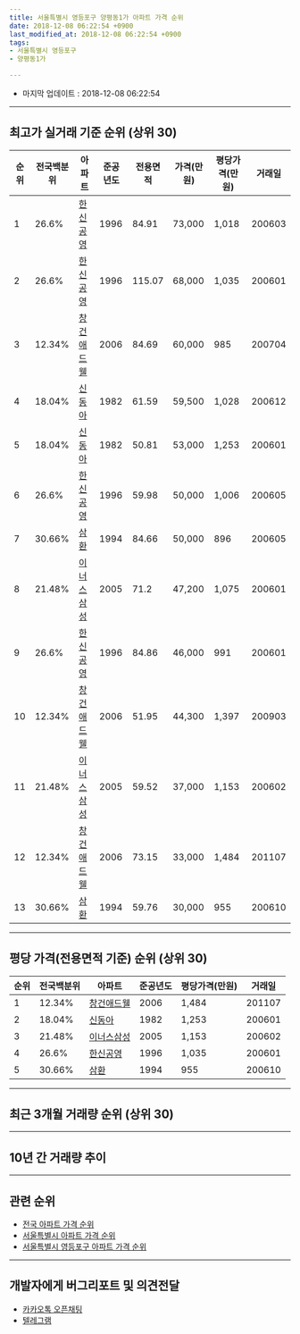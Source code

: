 ```yaml
---
title: 서울특별시 영등포구 양평동1가 아파트 가격 순위
date: 2018-12-08 06:22:54 +0900
last_modified_at: 2018-12-08 06:22:54 +0900
tags:
- 서울특별시 영등포구
- 양평동1가

---
```


* 마지막 업데이트 : 2018-12-08 06:22:54

---

## 최고가 실거래 기준 순위 (상위 30)


|순위|전국백분위|아파트|준공년도|전용면적|가격(만원)|평당가격(만원)|거래일|
|---|---|---|---|---|---|---|---|
|1|26.6%|[한신공영](https://search.naver.com/search.naver?query=%EC%84%9C%EC%9A%B8%ED%8A%B9%EB%B3%84%EC%8B%9C+%EC%98%81%EB%93%B1%ED%8F%AC%EA%B5%AC+%EC%96%91%ED%8F%89%EB%8F%991%EA%B0%80+%ED%95%9C%EC%8B%A0%EA%B3%B5%EC%98%81)|1996|84.91|73,000|1,018|200603|
|2|26.6%|[한신공영](https://search.naver.com/search.naver?query=%EC%84%9C%EC%9A%B8%ED%8A%B9%EB%B3%84%EC%8B%9C+%EC%98%81%EB%93%B1%ED%8F%AC%EA%B5%AC+%EC%96%91%ED%8F%89%EB%8F%991%EA%B0%80+%ED%95%9C%EC%8B%A0%EA%B3%B5%EC%98%81)|1996|115.07|68,000|1,035|200601|
|3|12.34%|[창건애드웰](https://search.naver.com/search.naver?query=%EC%84%9C%EC%9A%B8%ED%8A%B9%EB%B3%84%EC%8B%9C+%EC%98%81%EB%93%B1%ED%8F%AC%EA%B5%AC+%EC%96%91%ED%8F%89%EB%8F%991%EA%B0%80+%EC%B0%BD%EA%B1%B4%EC%95%A0%EB%93%9C%EC%9B%B0)|2006|84.69|60,000|985|200704|
|4|18.04%|[신동아](https://search.naver.com/search.naver?query=%EC%84%9C%EC%9A%B8%ED%8A%B9%EB%B3%84%EC%8B%9C+%EC%98%81%EB%93%B1%ED%8F%AC%EA%B5%AC+%EC%96%91%ED%8F%89%EB%8F%991%EA%B0%80+%EC%8B%A0%EB%8F%99%EC%95%84)|1982|61.59|59,500|1,028|200612|
|5|18.04%|[신동아](https://search.naver.com/search.naver?query=%EC%84%9C%EC%9A%B8%ED%8A%B9%EB%B3%84%EC%8B%9C+%EC%98%81%EB%93%B1%ED%8F%AC%EA%B5%AC+%EC%96%91%ED%8F%89%EB%8F%991%EA%B0%80+%EC%8B%A0%EB%8F%99%EC%95%84)|1982|50.81|53,000|1,253|200601|
|6|26.6%|[한신공영](https://search.naver.com/search.naver?query=%EC%84%9C%EC%9A%B8%ED%8A%B9%EB%B3%84%EC%8B%9C+%EC%98%81%EB%93%B1%ED%8F%AC%EA%B5%AC+%EC%96%91%ED%8F%89%EB%8F%991%EA%B0%80+%ED%95%9C%EC%8B%A0%EA%B3%B5%EC%98%81)|1996|59.98|50,000|1,006|200605|
|7|30.66%|[삼환](https://search.naver.com/search.naver?query=%EC%84%9C%EC%9A%B8%ED%8A%B9%EB%B3%84%EC%8B%9C+%EC%98%81%EB%93%B1%ED%8F%AC%EA%B5%AC+%EC%96%91%ED%8F%89%EB%8F%991%EA%B0%80+%EC%82%BC%ED%99%98)|1994|84.66|50,000|896|200605|
|8|21.48%|[이너스삼성](https://search.naver.com/search.naver?query=%EC%84%9C%EC%9A%B8%ED%8A%B9%EB%B3%84%EC%8B%9C+%EC%98%81%EB%93%B1%ED%8F%AC%EA%B5%AC+%EC%96%91%ED%8F%89%EB%8F%991%EA%B0%80+%EC%9D%B4%EB%84%88%EC%8A%A4%EC%82%BC%EC%84%B1)|2005|71.2|47,200|1,075|200601|
|9|26.6%|[한신공영](https://search.naver.com/search.naver?query=%EC%84%9C%EC%9A%B8%ED%8A%B9%EB%B3%84%EC%8B%9C+%EC%98%81%EB%93%B1%ED%8F%AC%EA%B5%AC+%EC%96%91%ED%8F%89%EB%8F%991%EA%B0%80+%ED%95%9C%EC%8B%A0%EA%B3%B5%EC%98%81)|1996|84.86|46,000|991|200601|
|10|12.34%|[창건애드웰](https://search.naver.com/search.naver?query=%EC%84%9C%EC%9A%B8%ED%8A%B9%EB%B3%84%EC%8B%9C+%EC%98%81%EB%93%B1%ED%8F%AC%EA%B5%AC+%EC%96%91%ED%8F%89%EB%8F%991%EA%B0%80+%EC%B0%BD%EA%B1%B4%EC%95%A0%EB%93%9C%EC%9B%B0)|2006|51.95|44,300|1,397|200903|
|11|21.48%|[이너스삼성](https://search.naver.com/search.naver?query=%EC%84%9C%EC%9A%B8%ED%8A%B9%EB%B3%84%EC%8B%9C+%EC%98%81%EB%93%B1%ED%8F%AC%EA%B5%AC+%EC%96%91%ED%8F%89%EB%8F%991%EA%B0%80+%EC%9D%B4%EB%84%88%EC%8A%A4%EC%82%BC%EC%84%B1)|2005|59.52|37,000|1,153|200602|
|12|12.34%|[창건애드웰](https://search.naver.com/search.naver?query=%EC%84%9C%EC%9A%B8%ED%8A%B9%EB%B3%84%EC%8B%9C+%EC%98%81%EB%93%B1%ED%8F%AC%EA%B5%AC+%EC%96%91%ED%8F%89%EB%8F%991%EA%B0%80+%EC%B0%BD%EA%B1%B4%EC%95%A0%EB%93%9C%EC%9B%B0)|2006|73.15|33,000|1,484|201107|
|13|30.66%|[삼환](https://search.naver.com/search.naver?query=%EC%84%9C%EC%9A%B8%ED%8A%B9%EB%B3%84%EC%8B%9C+%EC%98%81%EB%93%B1%ED%8F%AC%EA%B5%AC+%EC%96%91%ED%8F%89%EB%8F%991%EA%B0%80+%EC%82%BC%ED%99%98)|1994|59.76|30,000|955|200610|


---

## 평당 가격(전용면적 기준) 순위 (상위 30)


|순위|전국백분위|아파트|준공년도|평당가격(만원)|거래일|
|---|---|---|---|---|---|
|1|12.34%|[창건애드웰](https://search.naver.com/search.naver?query=%EC%84%9C%EC%9A%B8%ED%8A%B9%EB%B3%84%EC%8B%9C+%EC%98%81%EB%93%B1%ED%8F%AC%EA%B5%AC+%EC%96%91%ED%8F%89%EB%8F%991%EA%B0%80+%EC%B0%BD%EA%B1%B4%EC%95%A0%EB%93%9C%EC%9B%B0)|2006|1,484|201107|
|2|18.04%|[신동아](https://search.naver.com/search.naver?query=%EC%84%9C%EC%9A%B8%ED%8A%B9%EB%B3%84%EC%8B%9C+%EC%98%81%EB%93%B1%ED%8F%AC%EA%B5%AC+%EC%96%91%ED%8F%89%EB%8F%991%EA%B0%80+%EC%8B%A0%EB%8F%99%EC%95%84)|1982|1,253|200601|
|3|21.48%|[이너스삼성](https://search.naver.com/search.naver?query=%EC%84%9C%EC%9A%B8%ED%8A%B9%EB%B3%84%EC%8B%9C+%EC%98%81%EB%93%B1%ED%8F%AC%EA%B5%AC+%EC%96%91%ED%8F%89%EB%8F%991%EA%B0%80+%EC%9D%B4%EB%84%88%EC%8A%A4%EC%82%BC%EC%84%B1)|2005|1,153|200602|
|4|26.6%|[한신공영](https://search.naver.com/search.naver?query=%EC%84%9C%EC%9A%B8%ED%8A%B9%EB%B3%84%EC%8B%9C+%EC%98%81%EB%93%B1%ED%8F%AC%EA%B5%AC+%EC%96%91%ED%8F%89%EB%8F%991%EA%B0%80+%ED%95%9C%EC%8B%A0%EA%B3%B5%EC%98%81)|1996|1,035|200601|
|5|30.66%|[삼환](https://search.naver.com/search.naver?query=%EC%84%9C%EC%9A%B8%ED%8A%B9%EB%B3%84%EC%8B%9C+%EC%98%81%EB%93%B1%ED%8F%AC%EA%B5%AC+%EC%96%91%ED%8F%89%EB%8F%991%EA%B0%80+%EC%82%BC%ED%99%98)|1994|955|200610|


---

## 최근 3개월 거래량 순위 (상위 30)


<div style="width:100%;">
    <canvas id="deal_count_ranking" height="250"></canvas>
</div>


<script>
new Chart(document.getElementById("deal_count_ranking"), {
    type: 'horizontalBar',
    data: {
        labels: ['신동아', '한신공영'],
        datasets: [{
            label: '실거래 수',
            data: [2, 2],
            borderColor: "rgba(255, 0, 128, 1)",
            backgroundColor: "rgba(255, 0, 128, 0.5)",
            fill: false,
        }]
    },
    options: {
        responsive: true,
        title: {
            display: true,
            text: '최근 3개월 거래량 순위'
        },
        tooltips: {
            mode: 'index',
            intersect: false,
            callbacks: {
                title: function(tooltipItems, data) {
                    return "실거래 수:";
                },
                label: function(tooltipItem, data) {
                    return data.labels[tooltipItem.index] + ": " + tooltipItem.xLabel;
                }
            }
        },
        hover: {
            mode: 'nearest',
            intersect: true
        },
        scales: {
            xAxes: [{
                display: true,
                scaleLabel: {
                    display: true,
                    labelString: '실거래 수'
                },
                ticks: {
                    suggestedMin: 0,
                }
            }],
            yAxes: [{
                display: true,
                ticks: {
                    autoSkip: false,
                    callback: function(value, index, values) {
                        if (value.length > 15)
                            return value.substr(0, 13) + "...";
                        else
                            return value;
                    }
                },
                scaleLabel: {
                    display: false,
                }
            }]
        }
    }
});

</script>


---

## 10년 간 거래량 추이


<div style="width:100%;">
    <canvas id="deal_progress" height="250"></canvas>
</div>

<script>
new Chart(document.getElementById("deal_progress"), {
    type: 'line',
    data: {
        labels: ['200812','200901','200902','200903','200904','200905','200906','200907','200908','200909','200910','200911','200912','201001','201002','201003','201004','201005','201006','201007','201008','201009','201010','201011','201012','201101','201102','201103','201104','201105','201106','201107','201108','201109','201110','201111','201112','201201','201202','201203','201204','201205','201206','201207','201208','201209','201210','201211','201212','201301','201302','201303','201304','201305','201306','201307','201308','201309','201310','201311','201312','201401','201402','201403','201404','201405','201406','201407','201408','201409','201410','201411','201412','201501','201502','201503','201504','201505','201506','201507','201508','201509','201510','201511','201512','201601','201602','201603','201604','201605','201606','201607','201608','201609','201610','201611','201612','201701','201702','201703','201704','201705','201706','201707','201708','201709','201710','201711','201712','201801','201802','201803','201804','201805','201806','201807','201808','201809','201810','201811','201812'],
        datasets: [{
            label: '실거래 수',
            pointRadius: 1,
            data: [0, 0, 5, 1, 6, 4, 6, 8, 6, 4, 3, 0, 4, 5, 2, 1, 1, 1, 1, 0, 1, 1, 3, 2, 2, 5, 3, 5, 4, 2, 5, 3, 1, 0, 1, 0, 0, 2, 1, 5, 0, 0, 1, 0, 0, 2, 1, 1, 3, 2, 1, 2, 3, 2, 2, 2, 5, 5, 2, 3, 6, 3, 8, 7, 6, 2, 5, 5, 3, 4, 4, 6, 3, 4, 7, 12, 8, 7, 4, 4, 6, 6, 8, 9, 5, 4, 5, 14, 8, 8, 15, 1, 8, 5, 5, 4, 4, 2, 5, 9, 5, 1, 5, 8, 4, 1, 4, 7, 5, 6, 13, 8, 5, 6, 5, 5, 9, 2, 2, 2, 0],
            borderColor: "rgba(255, 201, 14, 1)",
            backgroundColor: "rgba(255, 201, 14, 0.5)",
            fill: true,
        }]
    },
    options: {
        responsive: true,
        title: {
            display: true,
            text: '10년간 거래량 추이'
        },
        tooltips: {
            mode: 'index',
            intersect: false,
        },
        hover: {
            mode: 'nearest',
            intersect: true
        },
        scales: {
            xAxes: [{
                display: true,
                scaleLabel: {
                    display: true,
                    labelString: '년/월'
                }
            }],
            yAxes: [{
                display: true,
                ticks: {
                    suggestedMin: 0,
                },
                scaleLabel: {
                    display: true,
                    labelString: '실거래 수'
                }
            }]
        }
    }
});

</script>


---

## 관련 순위

- [전국 아파트 가격 순위](https://inasie.github.io/apt-ranking/전국)
- [서울특별시 아파트 가격 순위](https://inasie.github.io/apt-ranking/서울특별시)
- [서울특별시 영등포구 아파트 가격 순위](https://inasie.github.io/apt-ranking/서울특별시-영등포구)


---

## 개발자에게 버그리포트 및 의견전달

- [카카오톡 오픈채팅](https://open.kakao.com/o/gLJUAP4)
- [텔레그램](https://t.me/inasie)


